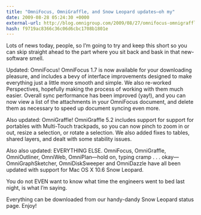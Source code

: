 ```yaml
---
title: "OmniFocus, OmniGraffle, and Snow Leopard updates—oh my"
date: 2009-08-28 05:24:30 +0000
external-url: http://blog.omnigroup.com/2009/08/27/omnifocus-omnigraffle-and-snow-leopard-updates%e2%80%94oh-my/
hash: f9719ac8366c36c06d6cbc1708b1801e
---
```


Lots of news today, people, so I’m going to try and keep this short so you can skip straight ahead to the part where you sit back and bask in that new-software smell.

Updated: OmniFocus! OmniFocus 1.7 is now available for your downloading pleasure, and includes a bevy of interface improvements designed to make everything just a little more smooth and simple. We also re-worked Perspectives, hopefully making the process of working with them much easier. Overall sync performance has been improved (yay!), and you can now view a list of the attachments in your OmniFocus document, and delete them as necessary to speed up document syncing even more.

Also updated: OmniGraffle! OmniGraffle 5.2 includes support for support for portables with Multi-Touch trackpads, so you can now pinch to zoom in or out, resize a selection, or rotate a selection. We also added fixes to tables, shared layers, and dealt with some stability issues.

Also also updated: EVERYTHING ELSE. OmniFocus, OmniGraffle, OmniOutliner, OmniWeb, OmniPlan—hold on, typing cramp . . . okay—OmniGraphSketcher, OmniDiskSweeper and OmniDazzle have all been updated with support for Mac OS X 10.6 Snow Leopard.

You do not EVEN want to know what time the engineers went to bed last night, is what I’m saying.

Everything can be downloaded from our handy-dandy Snow Leopard status page. Enjoy!

